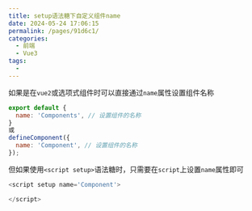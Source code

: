 ```yaml
---
title: setup语法糖下自定义组件name
date: 2024-05-24 17:06:15
permalink: /pages/91d6c1/
categories:
  - 前端
  - Vue3
tags:
  - 
---
```

如果是在`vue2`或选项式组件时可以直接通过`name`属性设置组件名称
```js
export default {
  name: 'Components', // 设置组件的名称
}
或
defineComponent({
  name: 'Component', // 设置组件的名称
});
```

但如果使用`<script setup>`语法糖时，只需要在`script`上设置`name`属性即可
```js
<script setup name='Component'>

</script>
```